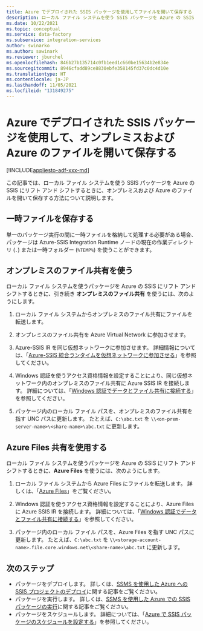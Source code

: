 ```yaml
---
title: Azure でデプロイされた SSIS パッケージを使用してファイルを開いて保存する
description: ローカル ファイル システムを使う SSIS パッケージを Azure の SSIS にリフト アンド シフトするときに、オンプレミスおよび Azure のファイルを開いて保存する方法について説明します
ms.date: 10/22/2021
ms.topic: conceptual
ms.service: data-factory
ms.subservice: integration-services
author: swinarko
ms.author: sawinark
ms.reviewer: jburchel
ms.openlocfilehash: 846b27b135714c0fb1eed1c660be15634b2e834e
ms.sourcegitcommit: 8946cfadd89ce8830ebfe358145fd37c0dc4d10e
ms.translationtype: HT
ms.contentlocale: ja-JP
ms.lasthandoff: 11/05/2021
ms.locfileid: "131849275"
---
```

# <a name="open-and-save-files-on-premises-and-in-azure-with-ssis-packages-deployed-in-azure"></a>Azure でデプロイされた SSIS パッケージを使用して、オンプレミスおよび Azure のファイルを開いて保存する

[!INCLUDE[appliesto-adf-xxx-md](includes/appliesto-adf-xxx-md.md)]

この記事では、ローカル ファイル システムを使う SSIS パッケージを Azure の SSIS にリフト アンド シフトするときに、オンプレミスおよび Azure のファイルを開いて保存する方法について説明します。

## <a name="save-temporary-files"></a>一時ファイルを保存する

単一のパッケージ実行の間に一時ファイルを格納して処理する必要がある場合、パッケージは Azure-SSIS Integration Runtime ノードの現在の作業ディレクトリ (`.`) または一時フォルダー (`%TEMP%`) を使うことができます。

## <a name="use-on-premises-file-shares"></a>オンプレミスのファイル共有を使う

ローカル ファイル システムを使うパッケージを Azure の SSIS にリフト アンド シフトするときに、引き続き **オンプレミスのファイル共有** を使うには、次のようにします。

1. ローカル ファイル システムからオンプレミスのファイル共有にファイルを転送します。

2. オンプレミスのファイル共有を Azure Virtual Network に参加させます。

3. Azure-SSIS IR を同じ仮想ネットワークに参加させます。 詳細情報については、「[Azure-SSIS 統合ランタイムを仮想ネットワークに参加させる](./join-azure-ssis-integration-runtime-virtual-network.md)」を参照してください。

4. Windows 認証を使うアクセス資格情報を設定することにより、同じ仮想ネットワーク内のオンプレミスのファイル共有に Azure SSIS IR を接続します。 詳細については、「[Windows 認証でデータとファイル共有に接続する](ssis-azure-connect-with-windows-auth.md)」を参照してください。

5. パッケージ内のローカル ファイル パスを、オンプレミスのファイル共有を指す UNC パスに更新します。 たとえば、`C:\abc.txt` を `\\<on-prem-server-name>\<share-name>\abc.txt` に更新します。

## <a name="use-azure-file-shares"></a>Azure Files 共有を使用する

ローカル ファイル システムを使うパッケージを Azure の SSIS にリフト アンド シフトするときに、**Azure Files** を使うには、次のようにします。

1. ローカル ファイル システムから Azure Files にファイルを転送します。 詳しくは、「[Azure Files](https://azure.microsoft.com/services/storage/files/)」をご覧ください。

2. Windows 認証を使うアクセス資格情報を設定することにより、Azure Files に Azure SSIS IR を接続します。 詳細については、「[Windows 認証でデータとファイル共有に接続する](ssis-azure-connect-with-windows-auth.md)」を参照してください。

3. パッケージ内のローカル ファイル パスを、Azure Files を指す UNC パスに更新します。 たとえば、`C:\abc.txt` を `\\<storage-account-name>.file.core.windows.net\<share-name>\abc.txt` に更新します。

## <a name="next-steps"></a>次のステップ

- パッケージをデプロイします。 詳しくは、[SSMS を使用した Azure への SSIS プロジェクトのデプロイ](/sql/integration-services/ssis-quickstart-deploy-ssms)に関する記事をご覧ください。
- パッケージを実行します。 詳しくは、[SSMS を使用した Azure での SSIS パッケージの実行](/sql/integration-services/ssis-quickstart-run-ssms)に関する記事をご覧ください。
- パッケージをスケジュールします。 詳細については、「[Azure で SSIS パッケージのスケジュールを設定する](/sql/integration-services/lift-shift/ssis-azure-schedule-packages-ssms)」を参照してください。
